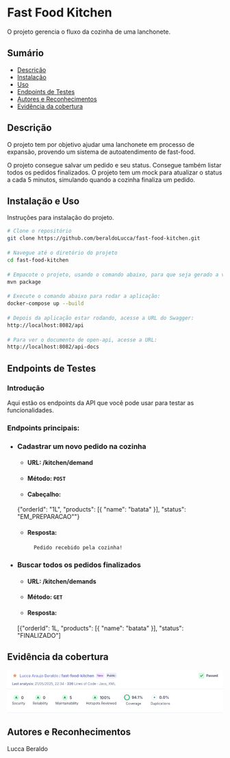 # Fast Food Kitchen

O projeto gerencia o fluxo da cozinha de uma lanchonete.

## Sumário

- [Descrição](#descrição)
- [Instalação](#instalação)
- [Uso](#uso)
- [Endpoints de Testes](#endpoints-de-testes)
- [Autores e Reconhecimentos](#autores-e-reconhecimentos)
- [Evidência da cobertura](#evidencia-da-cobertura)

## Descrição

O projeto tem por objetivo ajudar uma lanchonete em processo de expansão,
provendo um sistema de autoatendimento de fast-food.

O projeto consegue salvar um pedido e seu status.
Consegue também listar todos os pedidos finalizados.
O projeto tem um mock para atualizar o status a cada 5 minutos, simulando quando a cozinha finaliza 
um pedido.

## Instalação e Uso

Instruções para instalação do projeto.

```bash
# Clone o repositório
git clone https://github.com/beraldoLucca/fast-food-kitchen.git

# Navegue até o diretório do projeto
cd fast-food-kitchen

# Empacote o projeto, usando o comando abaixo, para que seja gerado a versão:
mvn package

# Execute o comando abaixo para rodar a aplicação:
docker-compose up --build

# Depois da aplicação estar rodando, acesse a URL do Swagger:
http://localhost:8082/api

# Para ver o documento de open-api, acesse a URL:
http://localhost:8082/api-docs
```

## Endpoints de Testes

### Introdução
Aqui estão os endpoints da API que você pode usar para testar as funcionalidades.


### Endpoints principais:

-   ### Cadastrar um novo pedido na cozinha
    - #### URL: /kitchen/demand
    - #### Método: `POST`
    - #### Cabeçalho:
    {"orderId": "1L",
    "products": [{ "name": "batata" }],
    "status": "EM_PREPARACAO""}
    - #### Resposta:
            Pedido recebido pela cozinha!

-   ### Buscar todos os pedidos finalizados
    - #### URL: /kitchen/demands
    - #### Método: `GET`
    - #### Resposta:
    [{"orderId": 1L,
    "products": [{ "name": "batata" }],
    "status": "FINALIZADO"]

## Evidência da cobertura
![Cobertura](images/fast-food-kitchen-sonar.png)


## Autores e Reconhecimentos

Lucca Beraldo

